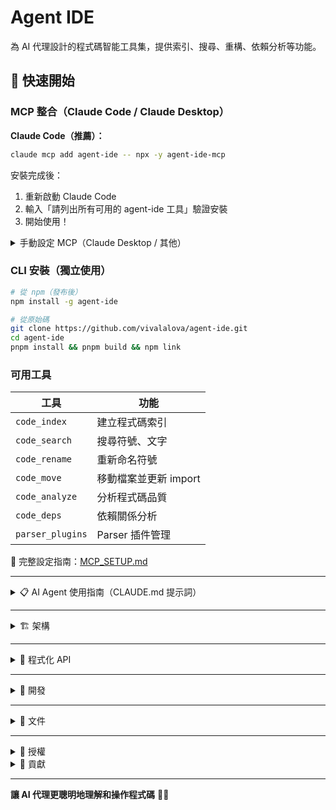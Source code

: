 # Agent IDE

為 AI 代理設計的程式碼智能工具集，提供索引、搜尋、重構、依賴分析等功能。

## 🚀 快速開始

### MCP 整合（Claude Code / Claude Desktop）

**Claude Code（推薦）：**
```bash
claude mcp add agent-ide -- npx -y agent-ide-mcp
```

安裝完成後：
1. 重新啟動 Claude Code
2. 輸入「請列出所有可用的 agent-ide 工具」驗證安裝
3. 開始使用！

<details>
<summary>手動設定 MCP（Claude Desktop / 其他）</summary>

編輯設定檔：
- **Claude Desktop**: `~/Library/Application Support/Claude/claude_desktop_config.json` (macOS) 或 `%APPDATA%/Claude/claude_desktop_config.json` (Windows)
- **Claude Code**: 使用 `claude mcp add` 命令（自動設定）

加入以下設定：
```json
{
  "mcpServers": {
    "agent-ide": {
      "command": "npx",
      "args": ["-y", "agent-ide-mcp"],
      "env": {}
    }
  }
}
```

**其他管理命令**：
```bash
# 列出所有 MCP servers
claude mcp list

# 移除 MCP server
claude mcp remove agent-ide

# 檢查連接狀態
claude mcp list
```
</details>

### CLI 安裝（獨立使用）

```bash
# 從 npm（發布後）
npm install -g agent-ide

# 從原始碼
git clone https://github.com/vivalalova/agent-ide.git
cd agent-ide
pnpm install && pnpm build && npm link
```

### 可用工具

| 工具 | 功能 |
|------|------|
| `code_index` | 建立程式碼索引 |
| `code_search` | 搜尋符號、文字 |
| `code_rename` | 重新命名符號 |
| `code_move` | 移動檔案並更新 import |
| `code_analyze` | 分析程式碼品質 |
| `code_deps` | 依賴關係分析 |
| `parser_plugins` | Parser 插件管理 |

📖 完整設定指南：[MCP_SETUP.md](./MCP_SETUP.md)

---

<details>
<summary>📋 AI Agent 使用指南（CLAUDE.md 提示詞）</summary>

將以下內容加入你的 `CLAUDE.md` 或 `.claude/CLAUDE.md`：

````markdown
# agent-ide CLI 工具使用規範

## 核心功能

agent-ide 提供程式碼索引、搜尋、重構、依賴分析等功能。所有命令支援 `--format json` 輸出。

## 使用場景與命令

### 1. 程式碼搜尋（優先使用）
```bash
# 搜尋符號/文字（JSON 輸出方便解析）
npx agent-ide search "UserService" --format json

# 正規表達式搜尋
npx agent-ide search "function.*User" --type regex --format json

# 限制結果數量
npx agent-ide search "import" --limit 10 --format json
```

### 2. 符號重新命名
```bash
# 預覽變更
npx agent-ide rename --from oldName --to newName --preview

# 執行重新命名
npx agent-ide rename --from oldName --to newName
```

### 3. 檔案移動（自動更新 import）
```bash
# 移動檔案並更新所有 import 路徑
npx agent-ide move src/old.ts src/new.ts

# 預覽影響範圍
npx agent-ide move src/old.ts src/new.ts --preview
```

### 4. 程式碼品質分析
```bash
# 複雜度分析
npx agent-ide analyze complexity --format json

# 死代碼檢測
npx agent-ide analyze dead-code --format json

# 最佳實踐檢查
npx agent-ide analyze best-practices --format json
```

### 5. 依賴關係分析
```bash
# 分析專案依賴圖（含循環依賴檢測）
npx agent-ide deps --format json

# 查詢特定檔案的依賴
npx agent-ide deps --file src/service.ts --format json
```

### 6. 程式碼重構
```bash
# 提取函式
npx agent-ide refactor extract-function \
  --file src/app.ts \
  --start-line 10 \
  --end-line 20 \
  --function-name handleUser
```

## 使用建議

- **npx 執行**：無需全域安裝，直接使用 `npx agent-ide` 執行命令
- **JSON 格式優先**：需要解析結果時使用 `--format json`
- **預覽模式**：重構/移動前先用 `--preview` 確認影響範圍
- **搜尋優先於索引**：search 命令會自動處理索引，無需手動執行 index
- **限制結果數量**：大型專案使用 `--limit` 避免輸出過多
````

</details>

---

<details>
<summary>🏗️ 架構</summary>

```
Agent IDE
├── 核心模組：索引、搜尋、重構、移動、依賴分析
├── 基礎設施：Parser 框架、快取、儲存
├── 插件系統：TypeScript、JavaScript、Swift
└── 介面層：CLI、MCP
```

**效能特色**：
- 增量索引（~1000 檔案/秒）
- 多層快取（查詢 <50ms）
- 並行處理
- 記憶體優化（~100MB / 10k 檔案）

**支援語言**：TypeScript、JavaScript、Swift（開發中）

</details>

---

<details>
<summary>🔌 程式化 API</summary>

```typescript
import { AgentIdeMCP } from 'agent-ide';

const mcp = new AgentIdeMCP();

// 建立索引
await mcp.executeTool('code_index', {
  action: 'create',
  path: '/path/to/project'
});

// 搜尋程式碼
const result = await mcp.executeTool('code_search', {
  query: 'UserService',
  path: '/path/to/project'
});
```

</details>

---

<details>
<summary>🧪 開發</summary>

```bash
pnpm install      # 安裝依賴
pnpm build        # 建置
pnpm test         # 測試
pnpm typecheck    # 型別檢查
```

</details>

---

<details>
<summary>📖 文件</summary>

- [MCP 設定指南](./MCP_SETUP.md) - 詳細安裝和疑難排解
- [API 文件](./API.md) - 完整 API 參考
- [貢獻指南](./CONTRIBUTING.md) - 開發指南
- [發布檢查清單](./PUBLISH_CHECKLIST.md) - 發布流程

</details>

---

<details>
<summary>📄 授權</summary>

MIT License - 查看 [LICENSE](LICENSE) 瞭解詳情

</details>

<details>
<summary>🤝 貢獻</summary>

歡迎貢獻！請查看 [CONTRIBUTING.md](./CONTRIBUTING.md)

- 🐛 [回報問題](https://github.com/vivalalova/agent-ide/issues)
- 💬 [參與討論](https://github.com/vivalalova/agent-ide/discussions)

</details>

---

**讓 AI 代理更聰明地理解和操作程式碼** 🤖✨
